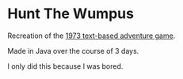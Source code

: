# Hunt The Wumpus

Recreation of the [1973 text-based adventure game](https://en.wikipedia.org/wiki/Hunt_the_Wumpus).

Made in Java over the course of 3 days.

I only did this because I was bored.
